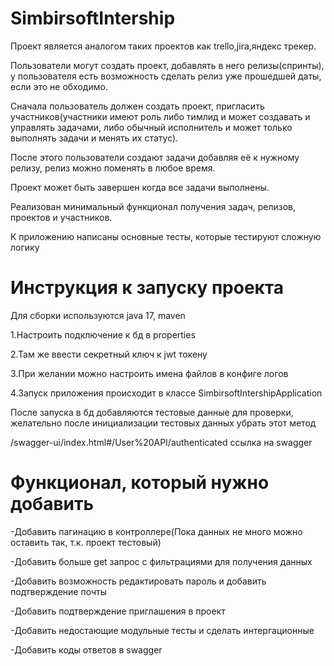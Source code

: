 # SimbirsoftIntership

Проект является аналогом таких проектов как trello,jira,яндекс трекер.

Пользователи могут создать проект, добавлять в него релизы(спринты), у пользователя есть возможность сделать релиз уже
прошедшей даты, если это не обходимо.

Сначала пользователь должен создать проект, пригласить участников(участники имеют роль либо тимлид и может создавать и
управлять задачами, либо обычный исполнитель и может только выполнять задачи и менять их статус).

После этого пользователи создают задачи добавляя её к нужному релизу, релиз можно поменять в любое время.

Проект может быть завершен когда все задачи выполнены.

Реализован минимальный функционал получения задач, релизов, проектов и участников.

К приложению написаны основные тесты, которые тестируют сложную логику

# Инструкция к запуску проекта
<p>Для сборки используются java 17, maven</p>
<p>1.Настроить подключение к бд в properties</p> 
<p>2.Там же ввести секретный ключ к jwt токену</p>
<p>3.При желании можно настроить имена файлов в конфиге логов</p>
<p>4.Запуск приложения происходит в классе SimbirsoftIntershipApplication</p>
<p>После запуска в бд добавляются тестовые данные для проверки, желательно после инициализации тестовых данных убрать 
этот метод</p>
<p>/swagger-ui/index.html#/User%20API/authenticated ссылка на swagger</p>

# Функционал, который нужно добавить
<p>-Добавить пагинацию в контроллере(Пока данных не много можно оставить так, т.к. проект тестовый)</p>
<p>-Добавить больше get запрос с фильтрациями для получения данных</p>
<p>-Добавить возможность редактировать пароль и добавить подтверждение почты</p>
<p>-Добавить подтверждение приглашения в проект</p>
<p>-Добавить недостающие модульные тесты и сделать интергационные</p>
<p>-Добавить коды ответов в swagger</p>

